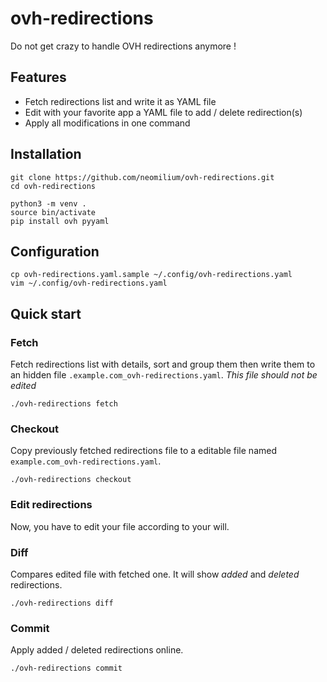# ovh-redirections

Do not get crazy to handle OVH redirections anymore !

## Features

* Fetch redirections list and write it as YAML file
* Edit with your favorite app a YAML file to add / delete redirection(s)
* Apply all modifications in one command

## Installation

```
git clone https://github.com/neomilium/ovh-redirections.git
cd ovh-redirections
```

```
python3 -m venv . 
source bin/activate
pip install ovh pyyaml
```

## Configuration

```
cp ovh-redirections.yaml.sample ~/.config/ovh-redirections.yaml
vim ~/.config/ovh-redirections.yaml
```

## Quick start

### Fetch

Fetch redirections list with details, sort and group them then write them to an
hidden file `.example.com_ovh-redirections.yaml`. *This file should not be
edited*

```
./ovh-redirections fetch
```

### Checkout

Copy previously fetched redirections file to a editable file named
`example.com_ovh-redirections.yaml`.

```
./ovh-redirections checkout
```

### Edit redirections

Now, you have to edit your file according to your will.

### Diff

Compares edited file with fetched one.
It will show *added* and *deleted* redirections.


```
./ovh-redirections diff
```

### Commit

Apply added / deleted redirections online.

```
./ovh-redirections commit
```
